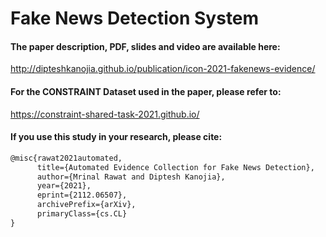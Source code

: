 # Fake News Detection System

#### The paper description, PDF, slides and video are available here:
http://dipteshkanojia.github.io/publication/icon-2021-fakenews-evidence/
#### For the CONSTRAINT Dataset used in the paper, please refer to:
https://constraint-shared-task-2021.github.io/

#### If you use this study in your research, please cite:
```latex
@misc{rawat2021automated,
      title={Automated Evidence Collection for Fake News Detection}, 
      author={Mrinal Rawat and Diptesh Kanojia},
      year={2021},
      eprint={2112.06507},
      archivePrefix={arXiv},
      primaryClass={cs.CL}
}
```


